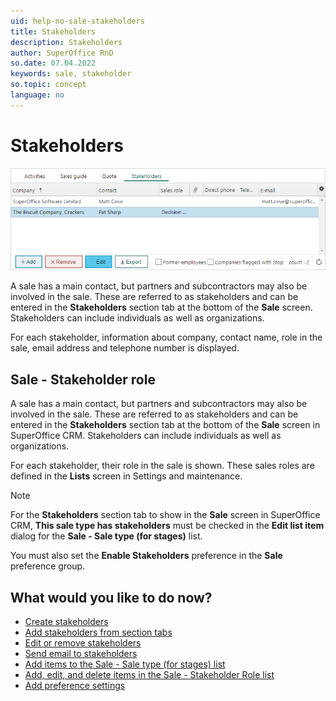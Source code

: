 ```yaml
---
uid: help-no-sale-stakeholders
title: Stakeholders
description: Stakeholders
author: SuperOffice RnD
so.date: 07.04.2022
keywords: sale, stakeholder
so.topic: concept
language: no
---
```


# Stakeholders

![icon][img1]

A sale has a main contact, but partners and subcontractors may also be involved in the sale. These are referred to as stakeholders and can be entered in the **Stakeholders** section tab at the bottom of the **Sale** screen. Stakeholders can include individuals as well as organizations.

For each stakeholder, information about company, contact name, role in the sale, email address and telephone number is displayed.

## <a id="role" />Sale - Stakeholder role

A sale has a main contact, but partners and subcontractors may also be involved in the sale. These are referred to as stakeholders and can be entered in the **Stakeholders** section tab at the bottom of the **Sale** screen in SuperOffice CRM. Stakeholders can include individuals as well as organizations.

For each stakeholder, their role in the sale is shown. These sales roles are defined in the **Lists** screen in Settings and maintenance.

> [!NOTE]
> For the **Stakeholders** section tab to show in the **Sale** screen in SuperOffice CRM, **This sale type has stakeholders** must be checked in the **Edit list item** dialog for the **Sale - Sale type (for stages)** list.

You must also set the **Enable Stakeholders** preference in the **Sale** preference group.

## What would you like to do now?

* [Create stakeholders][1]
* [Add stakeholders from section tabs][2]
* [Edit or remove stakeholders][3]
* [Send email to stakeholders][4]
* [Add items to the Sale - Sale type (for stages) list][5]
* [Add, edit, and delete items in the Sale - Stakeholder Role list][6]
* [Add preference settings][7]

<!-- Referenced links -->
[1]: create.md
[3]: edit.md
[2]: ../../../project/learn/project-members/add.md#from-section-tab
[4]: ../../../project/learn/project-members/send-email-to.md
[5]: ../../../admin/lists/learn/sale-type.md
[6]: ../../../admin/lists/learn/items.md
[7]: ../../../admin/preferences/learn/preferences-tab/adding-preference-settings.md

<!-- Referenced images -->
[img1]: media/chap7-stakeholders.bmp

